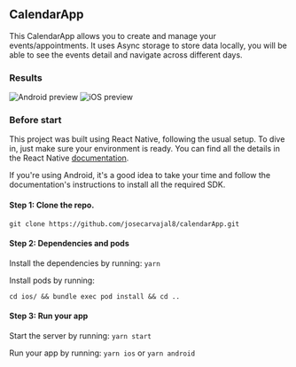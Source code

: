 ## CalendarApp

This CalendarApp allows you to create and manage your events/appointments. It uses Async storage to store data locally, you will be able to see the events detail and navigate across different days.

### Results

![Android preview](https://i.giphy.com/media/v1.Y2lkPTc5MGI3NjExZ3d5dzBteTc2dDVuejZtY3RuNTg2YThqaDVwcWx4Znd1aTh3NDc4NiZlcD12MV9pbnRlcm5hbF9naWZfYnlfaWQmY3Q9Zw/kLsNLYOd5NmzSxcmmV/giphy.gif)  ![iOS preview](https://i.giphy.com/media/v1.Y2lkPTc5MGI3NjExNTg4YjcxNDZ0cW5zc2M5dHFuZG54MmVneTlvbjd4MDNpb2k2NGw2OSZlcD12MV9pbnRlcm5hbF9naWZfYnlfaWQmY3Q9Zw/srgOwM2raDZ338KqO3/giphy.gif)


### Before start

This project was built using React Native, following the usual setup. To dive in, just make sure your environment is ready. You can find all the details in the React Native [documentation](https://reactnative.dev/docs/environment-setup).

If you're using Android, it's a good idea to take your time and follow the documentation's instructions to install all the required SDK.

#### Step 1: Clone the repo.

`git clone https://github.com/josecarvajal8/calendarApp.git`

#### Step 2: Dependencies and pods

Install the dependencies by running:
`yarn`

Install pods by running:

`cd ios/ && bundle exec pod install && cd ..`

#### Step 3: Run your app

Start the server by running:
`yarn start`

Run your app by running:
`yarn ios` or `yarn android`


